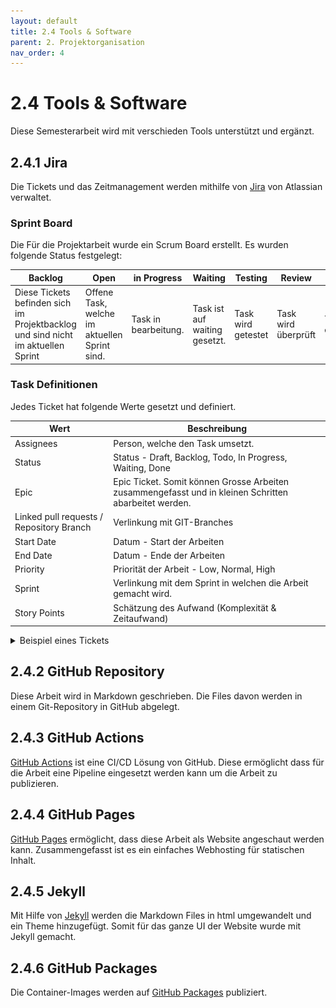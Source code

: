 ```yaml
---
layout: default
title: 2.4 Tools & Software
parent: 2. Projektorganisation
nav_order: 4
---
```


# 2.4 Tools & Software

Diese Semesterarbeit wird mit verschieden Tools unterstützt und ergänzt.

## 2.4.1 Jira

Die Tickets und das Zeitmanagement werden mithilfe von [Jira](https://jira.atlassian.com) von Atlassian verwaltet.

### Sprint Board

Die Für die Projektarbeit wurde ein Scrum Board erstellt. Es wurden folgende Status festgelegt:

| **Backlog**                                                                      | **Open**                                      | **in Progress**      | **Waiting**                   | **Testing**        | **Review**          | **Done**      |
| -------------------------------------------------------------------------------- | --------------------------------------------- | -------------------- | ----------------------------- | ------------------ | ------------------- | ------------- |
| Diese Tickets befinden sich im Projektbacklog und sind nicht im aktuellen Sprint | Offene Task, welche im aktuellen Sprint sind. | Task in bearbeitung. | Task ist auf waiting gesetzt. | Task wird getestet | Task wird überprüft | Task erledigt |

### Task Definitionen

Jedes Ticket hat folgende Werte gesetzt und definiert.

| **Wert**                                 | **Beschreibung**                                                                                      |
| ---------------------------------------- | ----------------------------------------------------------------------------------------------------- |
| Assignees                                | Person, welche den Task umsetzt.                                                                      |
| Status                                   | Status - Draft, Backlog, Todo, In Progress, Waiting, Done                                             |
| Epic                                | Epic Ticket. Somit können Grosse Arbeiten zusammengefasst und in kleinen Schritten abarbeitet werden. |
| Linked pull requests / Repository Branch | Verlinkung mit GIT-Branches                                                                           |
| Start Date                               | Datum - Start der Arbeiten                                                                            |
| End Date                                 | Datum - Ende der Arbeiten                                                                             |
| Priority                                 | Priorität der Arbeit - Low, Normal, High                                                              |
| Sprint                                   | Verlinkung mit dem Sprint in welchen die Arbeit gemacht wird.                                         |
| Story Points                             | Schätzung des Aufwand (Komplexität & Zeitaufwand)                                                     |

<details>
  <summary>Beispiel eines Tickets</summary>

  <img src="../../resources/images/2024_Ticket.png" alt="2024_Ticket">

Damit die Tickets immer den gleichen Aufbau haben wurde ein Template erstellt und eingerichtet.

</details>

## 2.4.2 GitHub Repository

Diese Arbeit wird in Markdown geschrieben. Die Files davon werden in einem Git-Repository in GitHub abgelegt.

## 2.4.3 GitHub Actions

[GitHub Actions](https://github.com/features/actions) ist eine CI/CD Lösung von GitHub. Diese ermöglicht dass für die Arbeit eine Pipeline eingesetzt werden kann um die Arbeit zu publizieren.

## 2.4.4 GitHub Pages

[GitHub Pages](https://pages.github.com/) ermöglicht, dass diese Arbeit als Website angeschaut werden kann. Zusammengefasst ist es ein einfaches Webhosting für statischen Inhalt.

## 2.4.5 Jekyll

Mit Hilfe von [Jekyll](https://jekyllrb.com/) werden die Markdown Files in html umgewandelt und ein Theme hinzugefügt. Somit für das ganze UI der Website wurde mit Jekyll gemacht.

## 2.4.6 GitHub Packages

Die Container-Images werden auf [GitHub Packages](https://github.com/features/packages) publiziert.
